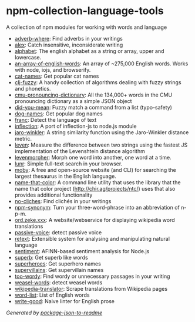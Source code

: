 # npm-collection-language-tools

A collection of npm modules for working with words and language

- [adverb-where](https://github.com/duereg/adverb-where): Find adverbs in your writings
- [alex](https://github.com/wooorm/alex): Catch insensitive, inconsiderate writing
- [alphabet](https://github.com/jonschlinkert/alphabet): The english alphabet as a string or array, upper and lowercase.
- [an-array-of-english-words](https://github.com/zeke/an-array-of-english-words): An array of ~275,000 English words. Works with node, iojs, and browserify.
- [cat-names](https://github.com/sindresorhus/cat-names): Get popular cat names
- [clj-fuzzy](https://github.com/Yomguithereal/clj-fuzzy): A handy collection of algorithms dealing with fuzzy strings and phonetics.
- [cmu-pronouncing-dictionary](https://github.com/zeke/cmu-pronouncing-dictionary): All the 134,000+ words in the CMU pronouncing dictionary as a simple JSON object
- [did-you-mean](https://github.com/inca/did-you-mean): Fuzzy match a command from a list (typo-safety)
- [dog-names](https://github.com/sindresorhus/dog-names): Get popular dog names
- [franc](https://github.com/wooorm/franc): Detect the language of text
- [inflection](https://github.com/dreamerslab/node.inflection): A port of inflection-js to node.js module
- [jaro-winkler](https://github.com/jordanthomas/jaro-winkler): A string similarity function using the Jaro-Winkler distance metric.
- [leven](https://github.com/sindresorhus/leven): Measure the difference between two strings using the fastest JS implementation of the Levenshtein distance algorithm
- [levenmorpher](https://github.com/zeke/levenmorpher): Morph one word into another, one word at a time.
- [lunr](https://github.com/olivernn/lunr.js): Simple full-text search in your browser.
- [moby](https://github.com/zeke/moby): A free and open-source website (and CLI) for searching the largest thesaurus in the English language.
- [name-that-color](https://github.com/ryanzec/name-that-color): A command line utility that uses the library that the name that color project (http://chir.ag/projects/ntc/) uses that also provides additional functionality
- [no-cliches](https://github.com/duereg/no-cliches): Find clichés in your writings
- [npm-synonym](https://github.com/zeke/npm-synonym): Turn your three-word-phrase into an abbreviation of n-p-m.
- [ord.zeke.xxx](https://github.com/zeke/translator): A website/webservice for displaying wikipedia word translations
- [passive-voice](https://github.com/zeke/npm-collection-language-tools.git): detect passive voice
- [retext](https://github.com/wooorm/retext): Extensible system for analysing and manipulating natural language
- [sentiment](https://github.com/thisandagain/sentiment): AFINN-based sentiment analysis for Node.js
- [superb](https://github.com/sindresorhus/superb): Get superb like words
- [superheroes](https://github.com/sindresorhus/superheroes): Get superhero names
- [supervillains](https://github.com/sindresorhus/supervillains): Get supervillain names
- [too-wordy](https://github.com/duereg/too-wordy): Find wordy or unnecessary passages in your writing
- [weasel-words](https://github.com/zeke/npm-collection-language-tools.git): detect weasel words
- [wikipedia-translator](https://github.com/zeke/wikipedia-translator): Scrape translations from Wikipedia pages
- [word-list](https://github.com/sindresorhus/word-list): List of English words
- [write-good](https://github.com/btford/write-good): Naive linter for English prose

_Generated by [package-json-to-readme](https://github.com/zeke/package-json-to-readme)_

